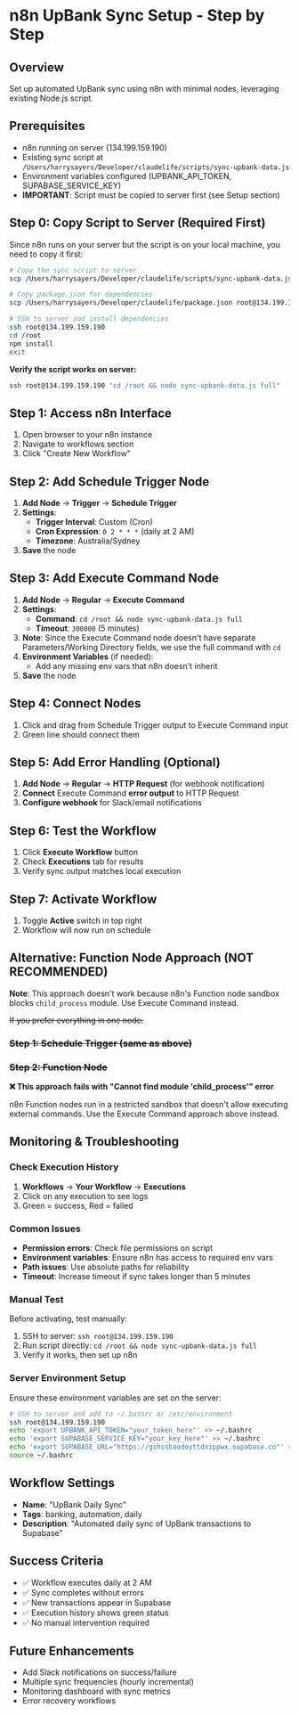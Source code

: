 # n8n UpBank Sync Setup - Step by Step

## Overview
Set up automated UpBank sync using n8n with minimal nodes, leveraging existing Node.js script.

## Prerequisites
- n8n running on server (134.199.159.190)
- Existing sync script at `/Users/harrysayers/Developer/claudelife/scripts/sync-upbank-data.js`
- Environment variables configured (UPBANK_API_TOKEN, SUPABASE_SERVICE_KEY)
- **IMPORTANT**: Script must be copied to server first (see Setup section)

## Step 0: Copy Script to Server (Required First)

Since n8n runs on your server but the script is on your local machine, you need to copy it first:

```bash
# Copy the sync script to server
scp /Users/harrysayers/Developer/claudelife/scripts/sync-upbank-data.js root@134.199.159.190:/root/

# Copy package.json for dependencies
scp /Users/harrysayers/Developer/claudelife/package.json root@134.199.159.190:/root/

# SSH to server and install dependencies
ssh root@134.199.159.190
cd /root
npm install
exit
```

**Verify the script works on server:**
```bash
ssh root@134.199.159.190 "cd /root && node sync-upbank-data.js full"
```

## Step 1: Access n8n Interface
1. Open browser to your n8n instance
2. Navigate to workflows section
3. Click "Create New Workflow"

## Step 2: Add Schedule Trigger Node
1. **Add Node** → **Trigger** → **Schedule Trigger**
2. **Settings**:
   - **Trigger Interval**: Custom (Cron)
   - **Cron Expression**: `0 2 * * *` (daily at 2 AM)
   - **Timezone**: Australia/Sydney
3. **Save** the node

## Step 3: Add Execute Command Node
1. **Add Node** → **Regular** → **Execute Command**
2. **Settings**:
   - **Command**: `cd /root && node sync-upbank-data.js full`
   - **Timeout**: `300000` (5 minutes)
3. **Note**: Since the Execute Command node doesn't have separate Parameters/Working Directory fields, we use the full command with `cd`
4. **Environment Variables** (if needed):
   - Add any missing env vars that n8n doesn't inherit
5. **Save** the node

## Step 4: Connect Nodes
1. Click and drag from Schedule Trigger output to Execute Command input
2. Green line should connect them

## Step 5: Add Error Handling (Optional)
1. **Add Node** → **Regular** → **HTTP Request** (for webhook notification)
2. **Connect** Execute Command **error output** to HTTP Request
3. **Configure webhook** for Slack/email notifications

## Step 6: Test the Workflow
1. Click **Execute Workflow** button
2. Check **Executions** tab for results
3. Verify sync output matches local execution

## Step 7: Activate Workflow
1. Toggle **Active** switch in top right
2. Workflow will now run on schedule

## Alternative: Function Node Approach (NOT RECOMMENDED)

**Note**: This approach doesn't work because n8n's Function node sandbox blocks `child_process` module. Use Execute Command instead.

~~If you prefer everything in one node:~~

### ~~Step 1: Schedule Trigger (same as above)~~

### ~~Step 2: Function Node~~
**❌ This approach fails with "Cannot find module 'child_process'" error**

n8n Function nodes run in a restricted sandbox that doesn't allow executing external commands. Use the Execute Command approach above instead.

## Monitoring & Troubleshooting

### Check Execution History
1. **Workflows** → **Your Workflow** → **Executions**
2. Click on any execution to see logs
3. Green = success, Red = failed

### Common Issues
- **Permission errors**: Check file permissions on script
- **Environment variables**: Ensure n8n has access to required env vars
- **Path issues**: Use absolute paths for reliability
- **Timeout**: Increase timeout if sync takes longer than 5 minutes

### Manual Test
Before activating, test manually:
1. SSH to server: `ssh root@134.199.159.190`
2. Run script directly: `cd /root && node sync-upbank-data.js full`
3. Verify it works, then set up n8n

### Server Environment Setup
Ensure these environment variables are set on the server:
```bash
# SSH to server and add to ~/.bashrc or /etc/environment
ssh root@134.199.159.190
echo 'export UPBANK_API_TOKEN="your_token_here"' >> ~/.bashrc
echo 'export SUPABASE_SERVICE_KEY="your_key_here"' >> ~/.bashrc
echo 'export SUPABASE_URL="https://gshsshaodoyttdxippwx.supabase.co"' >> ~/.bashrc
source ~/.bashrc
```

## Workflow Settings
- **Name**: "UpBank Daily Sync"
- **Tags**: banking, automation, daily
- **Description**: "Automated daily sync of UpBank transactions to Supabase"

## Success Criteria
- ✅ Workflow executes daily at 2 AM
- ✅ Sync completes without errors
- ✅ New transactions appear in Supabase
- ✅ Execution history shows green status
- ✅ No manual intervention required

## Future Enhancements
- Add Slack notifications on success/failure
- Multiple sync frequencies (hourly incremental)
- Monitoring dashboard with sync metrics
- Error recovery workflows
